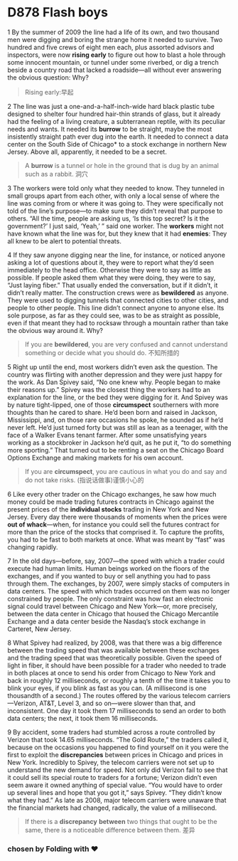 # D878 Flash boys 
1  By the summer of 2009 the line had a life of its own, and two thousand men were digging and boring the strange home it needed to survive. Two hundred and five crews of eight men each, plus assorted advisors and inspectors, were now **rising early** to figure out how to blast a hole through some innocent mountain, or tunnel under some riverbed, or dig a trench beside a country road that lacked a roadside—all without ever answering the obvious question: Why?

> Rising early:早起
>

2 The line was just a one-and-a-half-inch-wide hard black plastic tube designed to shelter four hundred hair-thin strands of glass, but it already had the feeling of a living creature, a subterranean reptile, with its peculiar needs and wants. It needed its **burrow** to be straight, maybe the most insistently straight path ever dug into the earth. It needed to connect a data center on the South Side of Chicago* to a stock exchange in northern New Jersey. Above all, apparently, it needed to be a secret.

> A **burrow** is a tunnel or hole in the ground that is dug by an animal such as a rabbit. 洞穴
>

3 The workers were told only what they needed to know. They tunneled in small groups apart from each other, with only a local sense of where the line was coming from or where it was going to. They were specifically not told of the line’s purpose—to make sure they didn’t reveal that purpose to others. “All the time, people are asking us, ‘Is this top secret? Is it the government?’ I just said, ‘Yeah,’ ” said one worker. The **workers** might not have known what the line was for, but they knew that it had **enemies**: They all knew to be alert to potential threats.

4 If they saw anyone digging near the line, for instance, or noticed anyone asking a lot of questions about it, they were to report what they’d seen immediately to the head office. Otherwise they were to say as little as possible. If people asked them what they were doing, they were to say, “Just laying fiber.” That usually ended the conversation, but if it didn’t, it didn’t really matter. The construction crews were as **bewildered** as anyone. They were used to digging tunnels that connected cities to other cities, and people to other people. This line didn’t connect anyone to anyone else. Its sole purpose, as far as they could see, was to be as straight as possible, even if that meant they had to rocksaw through a mountain rather than take the obvious way around it. Why?

> If you are **bewildered**, you are very confused and cannot understand something or decide what you should do. 不知所措的
>

5  Right up until the end, most workers didn’t even ask the question. The country was flirting with another depression and they were just happy for the work. As Dan Spivey said, “No one knew why. People began to make their reasons up.”
Spivey was the closest thing the workers had to an explanation for the line, or the bed they were digging for it. And Spivey was by nature tight-lipped, one of those **circumspect** southerners with more thoughts than he cared to share. He’d been born and raised in Jackson, Mississippi, and, on those rare occasions he spoke, he sounded as if he’d never left. He’d just turned forty but was still as lean as a teenager, with the face of a Walker Evans tenant farmer. After some unsatisfying years working as a stockbroker in Jackson he’d quit, as he put it, “to do something more sporting.” That turned out to be renting a seat on the Chicago Board Options Exchange and making markets for his own account.

> If you are **circumspect**, you are cautious in what you do and say and do not take risks. (指说话做事)谨慎小心的
>

6 Like every other trader on the Chicago exchanges, he saw how much money could be made trading futures contracts in Chicago against the present prices of the **individual stocks** trading in New York and New Jersey. Every day there were thousands of moments when the prices were **out of whack**—when, for instance you could sell the futures contract for more than the price of the stocks that comprised it. To capture the profits, you had to be fast to both markets at once. What was meant by “fast” was changing rapidly.

7 In the old days—before, say, 2007—the speed with which a trader could execute had human limits. Human beings worked on the floors of the exchanges, and if you wanted to buy or sell anything you had to pass through them. The exchanges, by 2007, were simply stacks of computers in data centers. The speed with which trades occurred on them was no longer constrained by people. The only constraint was how fast an electronic signal could travel between Chicago and New York—or, more precisely, between the data center in Chicago that housed the Chicago Mercantile Exchange and a data center beside the Nasdaq’s stock exchange in Carteret, New Jersey.

8 What Spivey had realized, by 2008, was that there was a big difference between the trading speed that was available between these exchanges and the trading speed that was theoretically possible. Given the speed of light in fiber, it should have been possible for a trader who needed to trade in both places at once to send his order from Chicago to New York and back in roughly 12 milliseconds, or roughly a tenth of the time it takes you to blink your eyes, if you blink as fast as you can. (A millisecond is one thousandth of a second.) The routes offered by the various telecom carriers—Verizon, AT&T, Level 3, and so on—were slower than that, and inconsistent. One day it took them 17 milliseconds to send an order to both data centers; the next, it took them 16 milliseconds.

9 By accident, some traders had stumbled across a route controlled by Verizon that took 14.65 milliseconds. “The Gold Route,” the traders called it, because on the occasions you happened to find yourself on it you were the first to exploit the **discrepancies** between prices in Chicago and prices in New York. Incredibly to Spivey, the telecom carriers were not set up to understand the new demand for speed. Not only did Verizon fail to see that it could sell its special route to traders for a fortune; Verizon didn’t even seem aware it owned anything of special value. “You would have to order up several lines and hope that you got it,” says Spivey. “They didn’t know what they had.” As late as 2008, major telecom carriers were unaware that the financial markets had changed, radically, the value of a millisecond.

> If there is a **discrepancy** **between** two things that ought to be the same, there is a noticeable difference between them. 差异
>

### chosen by Folding with ♥

